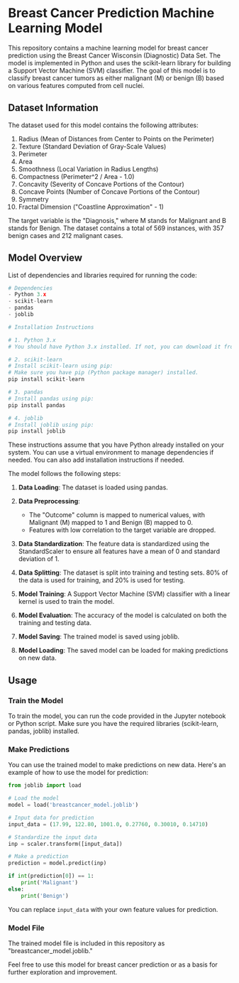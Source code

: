 # Breast Cancer Prediction Machine Learning Model

This repository contains a machine learning model for breast cancer prediction using the Breast Cancer Wisconsin (Diagnostic) Data Set. The model is implemented in Python and uses the scikit-learn library for building a Support Vector Machine (SVM) classifier. The goal of this model is to classify breast cancer tumors as either malignant (M) or benign (B) based on various features computed from cell nuclei.

## Dataset Information

The dataset used for this model contains the following attributes:

1. Radius (Mean of Distances from Center to Points on the Perimeter)
2. Texture (Standard Deviation of Gray-Scale Values)
3. Perimeter
4. Area
5. Smoothness (Local Variation in Radius Lengths)
6. Compactness (Perimeter^2 / Area - 1.0)
7. Concavity (Severity of Concave Portions of the Contour)
8. Concave Points (Number of Concave Portions of the Contour)
9. Symmetry
10. Fractal Dimension ("Coastline Approximation" - 1)

The target variable is the "Diagnosis," where M stands for Malignant and B stands for Benign. The dataset contains a total of 569 instances, with 357 benign cases and 212 malignant cases.

## Model Overview

List of dependencies and libraries required for running the code:

```python
# Dependencies
- Python 3.x
- scikit-learn
- pandas
- joblib

# Installation Instructions

# 1. Python 3.x
# You should have Python 3.x installed. If not, you can download it from the official website: https://www.python.org/downloads/

# 2. scikit-learn
# Install scikit-learn using pip:
# Make sure you have pip (Python package manager) installed.
pip install scikit-learn

# 3. pandas
# Install pandas using pip:
pip install pandas

# 4. joblib
# Install joblib using pip:
pip install joblib
```

These instructions assume that you have Python already installed on your system. You can use a virtual environment to manage dependencies if needed.
You can also add installation instructions if needed.

The model follows the following steps:

1. **Data Loading**: The dataset is loaded using pandas.

2. **Data Preprocessing**:
   - The "Outcome" column is mapped to numerical values, with Malignant (M) mapped to 1 and Benign (B) mapped to 0.
   - Features with low correlation to the target variable are dropped.

3. **Data Standardization**: The feature data is standardized using the StandardScaler to ensure all features have a mean of 0 and standard deviation of 1.

4. **Data Splitting**: The dataset is split into training and testing sets. 80% of the data is used for training, and 20% is used for testing.

5. **Model Training**: A Support Vector Machine (SVM) classifier with a linear kernel is used to train the model.

6. **Model Evaluation**: The accuracy of the model is calculated on both the training and testing data.

7. **Model Saving**: The trained model is saved using joblib.

8. **Model Loading**: The saved model can be loaded for making predictions on new data.

## Usage

### Train the Model

To train the model, you can run the code provided in the Jupyter notebook or Python script. Make sure you have the required libraries (scikit-learn, pandas, joblib) installed.

### Make Predictions

You can use the trained model to make predictions on new data. Here's an example of how to use the model for prediction:

```python
from joblib import load

# Load the model
model = load('breastcancer_model.joblib')

# Input data for prediction
input_data = (17.99, 122.80, 1001.0, 0.27760, 0.30010, 0.14710)

# Standardize the input data
inp = scaler.transform([input_data])

# Make a prediction
prediction = model.predict(inp)

if int(prediction[0]) == 1:
    print('Malignant')
else:
    print('Benign')
```

You can replace `input_data` with your own feature values for prediction.

### Model File

The trained model file is included in this repository as "breastcancer_model.joblib."

Feel free to use this model for breast cancer prediction or as a basis for further exploration and improvement.
